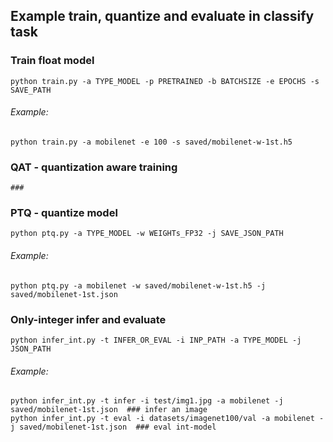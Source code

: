 ## Example train, quantize and evaluate in classify task

### Train float model
    python train.py -a TYPE_MODEL -p PRETRAINED -b BATCHSIZE -e EPOCHS -s SAVE_PATH 
###### Example:
    python train.py -a mobilenet -e 100 -s saved/mobilenet-w-1st.h5
### QAT - quantization aware training
    ###
### PTQ - quantize model
    python ptq.py -a TYPE_MODEL -w WEIGHTs_FP32 -j SAVE_JSON_PATH
###### Example:
    python ptq.py -a mobilenet -w saved/mobilenet-w-1st.h5 -j saved/mobilenet-1st.json
### Only-integer infer and evaluate
    python infer_int.py -t INFER_OR_EVAL -i INP_PATH -a TYPE_MODEL -j JSON_PATH
###### Example:
    python infer_int.py -t infer -i test/img1.jpg -a mobilenet -j saved/mobilenet-1st.json  ### infer an image
    python infer_int.py -t eval -i datasets/imagenet100/val -a mobilenet -j saved/mobilenet-1st.json  ### eval int-model






